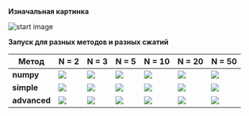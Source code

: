 **Изначальная картинка**

![start image](images/sample3.bmp)

**Запуск для разных методов и разных сжатий**

| Метод | N = 2 | N = 3 | N = 5 | N = 10 | N = 20 | N = 50 |
|-------|-------|-------|-------|--------|--------|--------|
| **numpy** | ![](images/sample_numpy_2.bmp) | ![](images/sample_numpy_3.bmp) | ![](images/sample_numpy_5.bmp) | ![](images/sample_numpy_10.bmp) | ![](images/sample_numpy_20.bmp) | ![](images/sample_numpy_50.bmp) |
| **simple** | ![](images/sample_simple_2.bmp) | ![](images/sample_simple_3.bmp) | ![](images/sample_simple_5.bmp) | ![](images/sample_simple_10.bmp) | ![](images/sample_simple_20.bmp) | ![](images/sample_simple_50.bmp) |
| **advanced** | ![](images/sample_advanced_2.bmp) | ![](images/sample_advanced_3.bmp) | ![](images/sample_advanced_5.bmp) | ![](images/sample_advanced_10.bmp) | ![](images/sample_advanced_20.bmp) | ![](images/sample_advanced_50.bmp) |